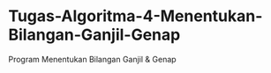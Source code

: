 # Tugas-Algoritma-4-Menentukan-Bilangan-Ganjil-Genap
Program Menentukan Bilangan Ganjil &amp; Genap
